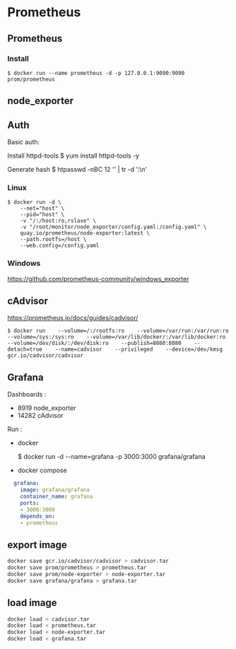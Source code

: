# Prometheus

## Prometheus

### Install 

    $ docker run --name prometheus -d -p 127.0.0.1:9090:9090 prom/prometheus

## node_exporter

## Auth

Basic auth:

Install httpd-tools
    $ yum install httpd-tools -y

Generate hash
    $ htpasswd -nBC 12 '' | tr -d ':\n'


### Linux

    $ docker run -d \
        --net="host" \
        --pid="host" \
        -v "/:/host:ro,rslave" \
        -v "/root/monitor/node_exporter/config.yaml:/config.yaml" \
        quay.io/prometheus/node-exporter:latest \
        --path.rootfs=/host \
        --web.config=/config.yaml

### Windows

https://github.com/prometheus-community/windows_exporter

## cAdvisor

https://prometheus.io/docs/guides/cadvisor/

    $ docker run    --volume=/:/rootfs:ro    --volume=/var/run:/var/run:ro    --volume=/sys:/sys:ro    --volume=/var/lib/docker/:/var/lib/docker:ro    --volume=/dev/disk/:/dev/disk:ro    --publish=8080:8080    --detach=true    --name=cadvisor    --privileged    --device=/dev/kmsg    gcr.io/cadvisor/cadvisor


## Grafana

Dashboards :   

* 8919 node_exporter  
* 14282 cAdvisor

Run :  

* docker

    $ docker run -d --name=grafana -p 3000:3000 grafana/grafana

* docker compose
```yml
  grafana:
    image: grafana/grafana
    container_name: grafana
    ports: 
    - 3000:3000
    depends_on: 
    - prometheus
```

## export image

```bash
docker save gcr.io/cadvisor/cadvisor > cadvisor.tar
docker save prom/prometheus > prometheus.tar
docker save prom/node-exporter > node-exporter.tar
docker save grafana/grafana > grafana.tar
```

## load image

```bash
docker load < cadvisor.tar
docker load < prometheus.tar
docker load < node-exporter.tar
docker load < grafana.tar
```
